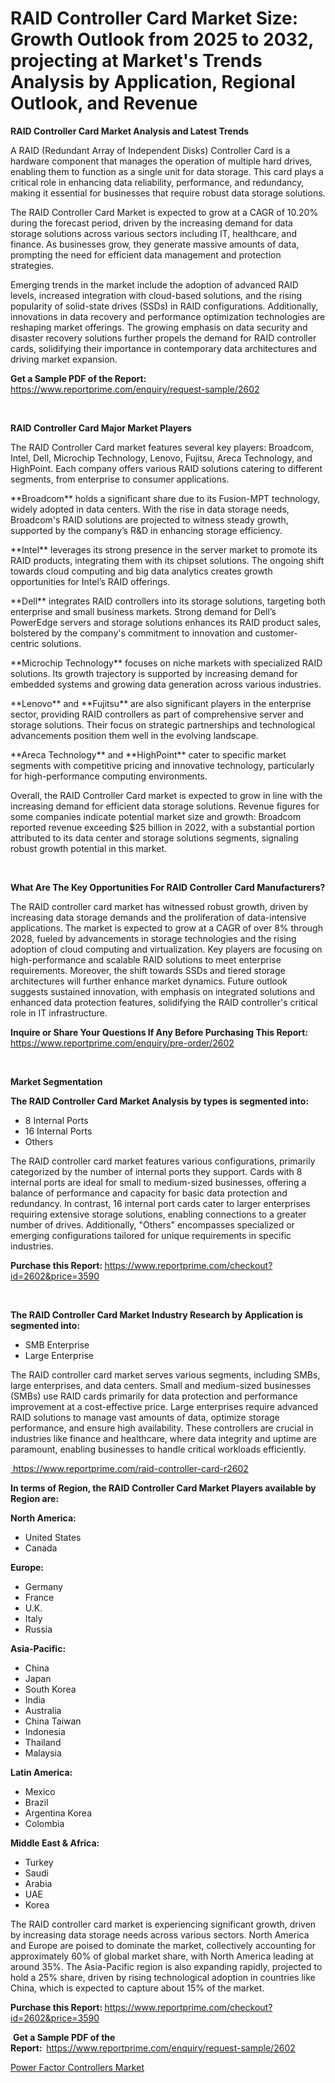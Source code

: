 <p><h1>RAID Controller Card Market Size: Growth Outlook from 2025 to 2032, projecting at Market's Trends Analysis by Application, Regional Outlook, and Revenue</h1></p><p><strong>RAID Controller Card Market Analysis and Latest Trends</strong></p>
<p><p>A RAID (Redundant Array of Independent Disks) Controller Card is a hardware component that manages the operation of multiple hard drives, enabling them to function as a single unit for data storage. This card plays a critical role in enhancing data reliability, performance, and redundancy, making it essential for businesses that require robust data storage solutions. </p><p>The RAID Controller Card Market is expected to grow at a CAGR of 10.20% during the forecast period, driven by the increasing demand for data storage solutions across various sectors including IT, healthcare, and finance. As businesses grow, they generate massive amounts of data, prompting the need for efficient data management and protection strategies. </p><p>Emerging trends in the market include the adoption of advanced RAID levels, increased integration with cloud-based solutions, and the rising popularity of solid-state drives (SSDs) in RAID configurations. Additionally, innovations in data recovery and performance optimization technologies are reshaping market offerings. The growing emphasis on data security and disaster recovery solutions further propels the demand for RAID controller cards, solidifying their importance in contemporary data architectures and driving market expansion.</p></p>
<p><strong>Get a Sample PDF of the Report:&nbsp;</strong> <a href="https://www.reportprime.com/enquiry/request-sample/2602?utm_campaign=2293&utm_medium=2&utm_source=Github&utm_content=ia&utm_term=18032025&utm_id=raid-controller-card">https://www.reportprime.com/enquiry/request-sample/2602</a></p>
<p>&nbsp;</p>
<p><strong>RAID Controller Card Major Market Players</strong></p>
<p><p>The RAID Controller Card market features several key players: Broadcom, Intel, Dell, Microchip Technology, Lenovo, Fujitsu, Areca Technology, and HighPoint. Each company offers various RAID solutions catering to different segments, from enterprise to consumer applications.</p><p>**Broadcom** holds a significant share due to its Fusion-MPT technology, widely adopted in data centers. With the rise in data storage needs, Broadcom's RAID solutions are projected to witness steady growth, supported by the company’s R&D in enhancing storage efficiency.</p><p>**Intel** leverages its strong presence in the server market to promote its RAID products, integrating them with its chipset solutions. The ongoing shift towards cloud computing and big data analytics creates growth opportunities for Intel’s RAID offerings.</p><p>**Dell** integrates RAID controllers into its storage solutions, targeting both enterprise and small business markets. Strong demand for Dell’s PowerEdge servers and storage solutions enhances its RAID product sales, bolstered by the company's commitment to innovation and customer-centric solutions.</p><p>**Microchip Technology** focuses on niche markets with specialized RAID solutions. Its growth trajectory is supported by increasing demand for embedded systems and growing data generation across various industries.</p><p>**Lenovo** and **Fujitsu** are also significant players in the enterprise sector, providing RAID controllers as part of comprehensive server and storage solutions. Their focus on strategic partnerships and technological advancements position them well in the evolving landscape.</p><p>**Areca Technology** and **HighPoint** cater to specific market segments with competitive pricing and innovative technology, particularly for high-performance computing environments.</p><p>Overall, the RAID Controller Card market is expected to grow in line with the increasing demand for efficient data storage solutions. Revenue figures for some companies indicate potential market size and growth: Broadcom reported revenue exceeding $25 billion in 2022, with a substantial portion attributed to its data center and storage solutions segments, signaling robust growth potential in this market.</p></p>
<p>&nbsp;</p>
<p><strong>What Are The Key Opportunities For RAID Controller Card Manufacturers?</strong></p>
<p><p>The RAID controller card market has witnessed robust growth, driven by increasing data storage demands and the proliferation of data-intensive applications. The market is expected to grow at a CAGR of over 8% through 2028, fueled by advancements in storage technologies and the rising adoption of cloud computing and virtualization. Key players are focusing on high-performance and scalable RAID solutions to meet enterprise requirements. Moreover, the shift towards SSDs and tiered storage architectures will further enhance market dynamics. Future outlook suggests sustained innovation, with emphasis on integrated solutions and enhanced data protection features, solidifying the RAID controller's critical role in IT infrastructure.</p></p>
<p><strong>Inquire or Share Your Questions If Any Before Purchasing This Report:</strong> <a href="https://www.reportprime.com/enquiry/pre-order/2602?utm_campaign=2293&utm_medium=2&utm_source=Github&utm_content=ia&utm_term=18032025&utm_id=raid-controller-card">https://www.reportprime.com/enquiry/pre-order/2602</a></p>
<p>&nbsp;</p>
<p><strong>Market Segmentation</strong></p>
<p><strong>The RAID Controller Card Market Analysis by types is segmented into:</strong></p>
<p><ul><li>8 Internal Ports</li><li>16 Internal Ports</li><li>Others</li></ul></p>
<p><p>The RAID controller card market features various configurations, primarily categorized by the number of internal ports they support. Cards with 8 internal ports are ideal for small to medium-sized businesses, offering a balance of performance and capacity for basic data protection and redundancy. In contrast, 16 internal port cards cater to larger enterprises requiring extensive storage solutions, enabling connections to a greater number of drives. Additionally, "Others" encompasses specialized or emerging configurations tailored for unique requirements in specific industries.</p></p>
<p><strong>Purchase this Report:&nbsp;</strong><a href="https://www.reportprime.com/checkout?id=2602&price=3590&utm_campaign=2293&utm_medium=2&utm_source=Github&utm_content=ia&utm_term=18032025&utm_id=raid-controller-card">https://www.reportprime.com/checkout?id=2602&price=3590</a></p>
<p>&nbsp;</p>
<p><strong>The RAID Controller Card Market Industry Research by Application is segmented into:</strong></p>
<p><ul><li>SMB Enterprise</li><li>Large Enterprise</li></ul></p>
<p><p>The RAID controller card market serves various segments, including SMBs, large enterprises, and data centers. Small and medium-sized businesses (SMBs) use RAID cards primarily for data protection and performance improvement at a cost-effective price. Large enterprises require advanced RAID solutions to manage vast amounts of data, optimize storage performance, and ensure high availability. These controllers are crucial in industries like finance and healthcare, where data integrity and uptime are paramount, enabling businesses to handle critical workloads efficiently.</p></p>
<p><a href="https://www.reportprime.com/raid-controller-card-r2602?utm_campaign=2293&utm_medium=2&utm_source=Github&utm_content=ia&utm_term=18032025&utm_id=raid-controller-card">&nbsp;https://www.reportprime.com/raid-controller-card-r2602</a></p>
<p><strong>In terms of Region, the RAID Controller Card Market Players available by Region are:</strong></p>
<p>
    <p> <strong> North America: </strong>
        <ul>
            <li>United States</li>
            <li>Canada</li>
        </ul>
        </p> 
    <p> <strong> Europe: </strong>
        <ul>
            <li>Germany</li>
            <li>France</li>
            <li>U.K.</li>
            <li>Italy</li>
            <li>Russia</li>
        </ul>
        </p> 
    <p> <strong> Asia-Pacific: </strong>
        <ul>
            <li>China</li>
            <li>Japan</li>
            <li>South Korea</li>
            <li>India</li>
            <li>Australia</li>
            <li>China Taiwan</li>
            <li>Indonesia</li>
            <li>Thailand</li>
            <li>Malaysia</li>
        </ul>
        </p> 
    <p> <strong> Latin America: </strong>
        <ul>
            <li>Mexico</li>
            <li>Brazil</li>
            <li>Argentina Korea</li>
            <li>Colombia</li>
        </ul>
        </p> 
    <p> <strong> Middle East & Africa: </strong>
        <ul>
            <li>Turkey</li>
            <li>Saudi</li>
            <li>Arabia</li>
            <li>UAE</li>
            <li>Korea</li>
        </ul>
    </p>
    </p>
<p><p>The RAID controller card market is experiencing significant growth, driven by increasing data storage needs across various sectors. North America and Europe are poised to dominate the market, collectively accounting for approximately 60% of global market share, with North America leading at around 35%. The Asia-Pacific region is also expanding rapidly, projected to hold a 25% share, driven by rising technological adoption in countries like China, which is expected to capture about 15% of the market.</p></p>
<p><strong>Purchase this Report: </strong><a href="https://www.reportprime.com/checkout?id=2602&price=3590&utm_campaign=2293&utm_medium=2&utm_source=Github&utm_content=ia&utm_term=18032025&utm_id=raid-controller-card">https://www.reportprime.com/checkout?id=2602&price=3590</a></p>
<p>&nbsp;<strong>Get a Sample PDF of the Report:&nbsp;&nbsp;</strong><a href="https://www.reportprime.com/enquiry/request-sample/2602?utm_campaign=2293&utm_medium=2&utm_source=Github&utm_content=ia&utm_term=18032025&utm_id=raid-controller-card">https://www.reportprime.com/enquiry/request-sample/2602</a></p>
<p><strong></strong></p>
<p><p><a href="https://github.com/tahjaylestro/Market-Research-Report-List-1/blob/main/power-factor-controllers-market.md?utm_campaign=2293&utm_medium=2&utm_source=Github&utm_content=ia&utm_term=18032025&utm_id=raid-controller-card">Power Factor Controllers Market</a></p></p>